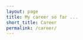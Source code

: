 ```yaml
---
layout: page
title: My career so far ...
short_title: Career
permalink: /career/
---
```


<div id="chart" style="height: 500px">
</div>

<script src="/assets/career_timeline.js"></script>
